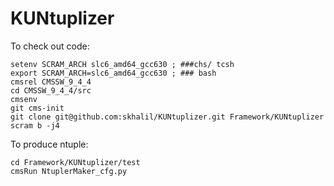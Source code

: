 # KUNtuplizer
To check out code:
```
setenv SCRAM_ARCH slc6_amd64_gcc630 ; ###chs/ tcsh 
export SCRAM_ARCH=slc6_amd64_gcc630 ; ### bash
cmsrel CMSSW_9_4_4
cd CMSSW_9_4_4/src
cmsenv
git cms-init
git clone git@github.com:skhalil/KUNtuplizer.git Framework/KUNtuplizer
scram b -j4
```
To produce ntuple:
```
cd Framework/KUNtuplizer/test
cmsRun NtuplerMaker_cfg.py
```
